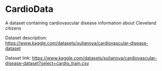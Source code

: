 # CardioData
A dataset containing cardiovascular disease information about Cleveland citizens

Dataset description: https://www.kaggle.com/datasets/sulianova/cardiovascular-disease-dataset

Dataset link: https://www.kaggle.com/datasets/sulianova/cardiovascular-disease-dataset?select=cardio_train.csv
